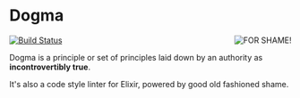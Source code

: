 Dogma
=====

<img src="https://raw.github.com/lpil/dogma/master/docs/for-shame.png" alt="FOR SHAME!" title="SHAME" align="right"/>

[![Build Status](https://travis-ci.org/lpil/dogma.svg?branch=master)](https://travis-ci.org/lpil/dogma)

Dogma is a principle or set of principles laid down by an authority as
**incontrovertibly true**.

It's also a code style linter for Elixir, powered by good old fashioned shame.

